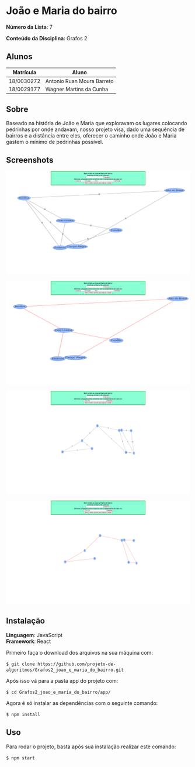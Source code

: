 # João e Maria do bairro

**Número da Lista**: 7<br>

**Conteúdo da Disciplina**: Grafos 2<br>

## Alunos
|Matrícula | Aluno |
| -- | -- |
| 18/0030272  | Antonio Ruan Moura Barreto |
| 18/0029177  | Wagner Martins da Cunha |

## Sobre 
Baseado na história de João e Maria que exploravam os lugares colocando pedrinhas por onde andavam, nosso projeto visa, dado uma sequência de bairros e a distância entre eles, oferecer o caminho onde João e Maria gastem o mínimo de pedrinhas possível.

## Screenshots

![plot](./assets/g1.png)

![plot](./assets/g2.png)

![plot](./assets/g3.png)

![plot](./assets/g4.png)

## Instalação 
**Linguagem**: JavaScript<br>
**Framework**: React<br>

Primeiro faça o download dos arquivos na sua máquina com:

```
$ git clone https://github.com/projeto-de-algoritmos/Grafos2_joao_e_maria_do_bairro.git
```

Após isso vá para a pasta app do projeto com:

```
$ cd Grafos2_joao_e_maria_do_bairro/app/
```

Agora é só instalar as dependências com o seguinte comando:

```
$ npm install
```

## Uso 
Para rodar o projeto, basta após sua instalação realizar este comando:

```
$ npm start
```




